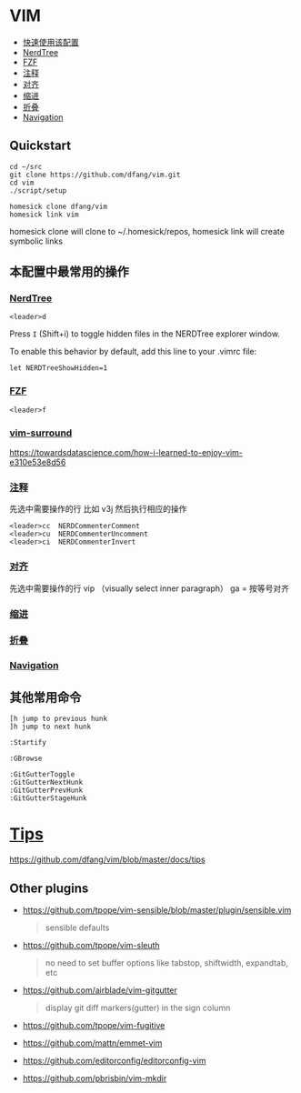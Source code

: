 # VIM

- [快速使用该配置](#quickstart)
- [NerdTree](#nerdtree)
- [FZF](#fzf)
- [注释](#注释)
- [对齐](#对齐)
- [缩进](#缩进)
- [折叠](#折叠)
- [Navigation](#navigation)

## Quickstart

```
cd ~/src
git clone https://github.com/dfang/vim.git
cd vim
./script/setup
```

```
homesick clone dfang/vim
homesick link vim
```

homesick clone will clone to ~/.homesick/repos, homesick link will create symbolic links


## 本配置中最常用的操作

### [NerdTree](https://github.com/preservim/nerdtree)

`<leader>d`

Press `I` (Shift+i) to toggle hidden files in the NERDTree explorer window.

To enable this behavior by default, add this line to your .vimrc file:

`let NERDTreeShowHidden=1`

### [FZF](https://github.com/junegunn/fzf.vim)

`<leader>f`

### [vim-surround](https://github.com/tpope/vim-surround)

https://towardsdatascience.com/how-i-learned-to-enjoy-vim-e310e53e8d56


### [注释](https://github.com/preservim/nerdcommenter)

先选中需要操作的行 比如 v3j 然后执行相应的操作

```
<leader>cc  NERDCommenterComment
<leader>cu  NERDCommenterUncomment
<leader>ci  NERDCommenterInvert
```

### [对齐](https://github.com/junegunn/vim-easy-align)

先选中需要操作的行 vip （visually select inner paragraph）
ga = 按等号对齐

### [缩进](https://devhints.io/vim#misc)

### [折叠](https://devhints.io/vim#misc)

### [Navigation](https://devhints.io/vim)

## 其他常用命令

```
[h jump to previous hunk
]h jump to next hunk

:Startify

:GBrowse

:GitGutterToggle
:GitGutterNextHunk
:GitGutterPrevHunk
:GitGutterStageHunk

```
# [Tips](https://github.com/dfang/vim/blob/master/docs/tips)

https://github.com/dfang/vim/blob/master/docs/tips

## Other plugins

- https://github.com/tpope/vim-sensible/blob/master/plugin/sensible.vim

  > sensible defaults

- https://github.com/tpope/vim-sleuth

  > no need to set buffer options like tabstop, shiftwidth, expandtab, etc

- https://github.com/airblade/vim-gitgutter

  > display git diff markers(gutter) in the sign column

- https://github.com/tpope/vim-fugitive

- https://github.com/mattn/emmet-vim

- https://github.com/editorconfig/editorconfig-vim

- https://github.com/pbrisbin/vim-mkdir
